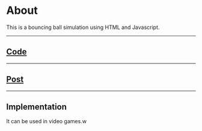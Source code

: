 # About

This is a bouncing ball simulation using HTML and Javascript.

---

## <a href = "https://github.com/niyazbadar/days-of-code-streak/blob/main/Day%2018/notes.html">Code</a>

---

## <a href = "https://www.linkedin.com/posts/activity-7024435565450137600-Hr1X?utm_source=share&utm_medium=member_desktop">Post</a>

---

## Implementation

It can be used in video games.w
